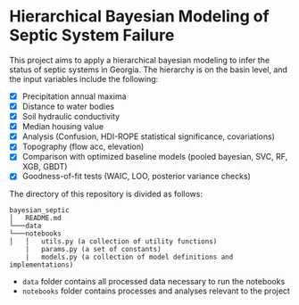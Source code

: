 # Hierarchical Bayesian Modeling of Septic System Failure
This project aims to apply a hierarchical bayesian modeling to infer the status of septic systems in Georgia. The hierarchy is on the basin level, and the input variables include the following:
- [x] Precipitation annual maxima
- [x] Distance to water bodies
- [x] Soil hydraulic conductivity
- [x] Median housing value
- [x] Analysis (Confusion, HDI-ROPE statistical significance, covariations)
- [x] Topography (flow acc, elevation)
- [x] Comparison with optimized baseline models (pooled bayesian, SVC, RF, XGB, GBDT)
- [x] Goodness-of-fit tests (WAIC, LOO, posterior variance checks)

The directory of this repository is divided as follows:
```
bayesian_septic
│   README.md    
└───data
└───notebooks
│   │   utils.py (a collection of utility functions)
    |   params.py (a set of constants)
    |   models.py (a collection of model definitions and implementations)
```
- `data` folder contains all processed data necessary to run the notebooks
- `notebooks` folder contains processes and analyses relevant to the project